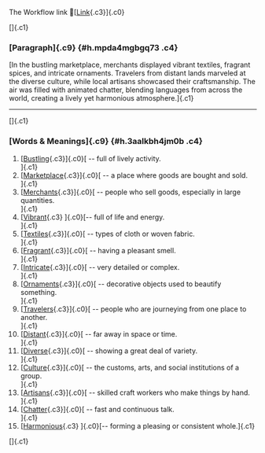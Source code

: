 The Workflow link
👏[[Link](https://www.google.com/url?q=http://www.google.com&sa=D&source=editors&ust=1760476980536790&usg=AOvVaw0obtEKwDKGkgpyDQV5xomH){.c3}]{.c0}

[]{.c1}

### [Paragraph]{.c9} {#h.mpda4mgbgq73 .c4}

[In the bustling marketplace, merchants displayed vibrant textiles,
fragrant spices, and intricate ornaments. Travelers from distant lands
marveled at the diverse culture, while local artisans showcased their
craftsmanship. The air was filled with animated chatter, blending
languages from across the world, creating a lively yet harmonious
atmosphere.]{.c1}

------------------------------------------------------------------------

[]{.c1}

### [Words & Meanings]{.c9} {#h.3aalkbh4jm0b .c4}

1.  [[Bustling](https://www.google.com/url?q=http://www.google.com&sa=D&source=editors&ust=1760476980537475&usg=AOvVaw2WfYrr79RRaLn49F7Jluve){.c3}]{.c0}[ --
    full of lively activity.\
    ]{.c1}
2.  [[Marketplace](https://www.google.com/url?q=http://www.google.com&sa=D&source=editors&ust=1760476980537608&usg=AOvVaw230JQepy_txZje9_9-KgbA){.c3}]{.c0}[ --
    a place where goods are bought and sold.\
    ]{.c1}
3.  [[Merchants](https://www.google.com/url?q=http://www.google.com&sa=D&source=editors&ust=1760476980537747&usg=AOvVaw1one7ZoRknSqKleAvsIVOq){.c3}]{.c0}[ --
    people who sell goods, especially in large quantities.\
    ]{.c1}
4.  [[Vibrant](https://www.google.com/url?q=http://www.google.com&sa=D&source=editors&ust=1760476980537874&usg=AOvVaw3gnQnuTQ7obmybeGOpMR2f){.c3}
    ]{.c0}[-- full of life and energy.\
    ]{.c1}
5.  [[Textiles](https://www.google.com/url?q=http://www.google.com&sa=D&source=editors&ust=1760476980537974&usg=AOvVaw3hYPRbVaf-ZKTBY2972u7h){.c3}]{.c0}[ --
    types of cloth or woven fabric.\
    ]{.c1}
6.  [[Fragrant](https://www.google.com/url?q=http://www.google.com&sa=D&source=editors&ust=1760476980538081&usg=AOvVaw3OM5J4UsAX4a960LLTL0G4){.c3}]{.c0}[ --
    having a pleasant smell.\
    ]{.c1}
7.  [[Intricate](https://www.google.com/url?q=http://www.google.com&sa=D&source=editors&ust=1760476980538190&usg=AOvVaw1hKt28rvkBbKsyLig9p3r6){.c3}]{.c0}[ --
    very detailed or complex.\
    ]{.c1}
8.  [[Ornaments](https://www.google.com/url?q=http://www.google.com&sa=D&source=editors&ust=1760476980538294&usg=AOvVaw0EoYatw50J0UgiqaFohf3F){.c3}]{.c0}[ --
    decorative objects used to beautify something.\
    ]{.c1}
9.  [[Travelers](https://www.google.com/url?q=http://www.google.com&sa=D&source=editors&ust=1760476980538415&usg=AOvVaw3l6CHcJ4ZoG8XO577UYMhg){.c3}]{.c0}[ --
    people who are journeying from one place to another.\
    ]{.c1}
10. [[Distant](https://www.google.com/url?q=http://www.google.com&sa=D&source=editors&ust=1760476980538540&usg=AOvVaw3QJGofMj6_de3sJvqZd_XS){.c3}]{.c0}[ --
    far away in space or time.\
    ]{.c1}
11. [[Diverse](https://www.google.com/url?q=http://www.google.com&sa=D&source=editors&ust=1760476980538642&usg=AOvVaw2WDonXgHgtd7hDPIOhOfg7){.c3}]{.c0}[ --
    showing a great deal of variety.\
    ]{.c1}
12. [[Culture](https://www.google.com/url?q=http://www.google.com&sa=D&source=editors&ust=1760476980538748&usg=AOvVaw0ntFHHwUlEnD2vMdRPELDj){.c3}]{.c0}[ --
    the customs, arts, and social institutions of a group.\
    ]{.c1}
13. [[Artisans](https://www.google.com/url?q=http://www.google.com&sa=D&source=editors&ust=1760476980538878&usg=AOvVaw1PNwOaC-QHEAziDvjyUoSi){.c3}]{.c0}[ --
    skilled craft workers who make things by hand.\
    ]{.c1}
14. [[Chatter](https://www.google.com/url?q=http://www.google.com&sa=D&source=editors&ust=1760476980538996&usg=AOvVaw0cntx8Z8jUAvjnJj5aBRDt){.c3}]{.c0}[ --
    fast and continuous talk.\
    ]{.c1}
15. [[Harmonious](https://www.google.com/url?q=http://www.google.com&sa=D&source=editors&ust=1760476980539124&usg=AOvVaw2AlMrH781VY1UPOOsCHgLp){.c3}
    ]{.c0}[-- forming a pleasing or consistent whole.]{.c1}

[]{.c1}
